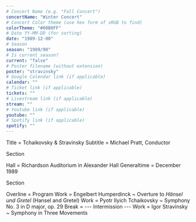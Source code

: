 ```yaml
---
# Concert Name (e.g. "Fall Concert")
concertName: "Winter Concert"
# Concert Color theme (use hex form of sRGB to find)
colorTheme: "#00B0FF"
# Date YY-MM-DD (for sorting)
date: "1989-12-00"
# Season
season: "1989/90"
# Is current season?
current: "false"
# Poster filename (without extension)
poster: "stravinsky"
# Google Calendar link (if applicable)
calendar: ""
# Ticket link (if applicable)
tickets: ""
# Livestream link (if applicable)
stream: ""
# Youtube link (if applicable)
youtube: ""
# Spotify link (if applicable)
spotify: ""
---
```

Title = Tchaikovsky & Stravinsky
Subtitle = Michael Pratt, Conductor

Section

Hall = Richardson Auditorium in Alexander Hall
Generaltime = December 1989

Section

Overline = Program
Work = Engelbert Humperdinck ~ Overture to *Hänsel und Gretel* (Hansel and Gretel)
Work = Pyotr Ilyich Tchaikovsky ~ Symphony No. 3 in D major, op. 29
Break = --- Intermission ---
Work = Igor Stravinsky ~ Symphony in Three Movements
